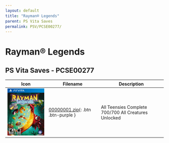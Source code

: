 ```yaml
---
layout: default
title: "Rayman® Legends"
parent: PS Vita Saves
permalink: PSV/PCSE00277/
---
```

# Rayman® Legends

## PS Vita Saves - PCSE00277

| Icon | Filename | Description |
|------|----------|-------------|
| ![Rayman® Legends](icon0.png) | [00000001.zip](00000001.zip){: .btn .btn-purple } | All Teensies Complete 700/700 All Creatures Unlocked  |

